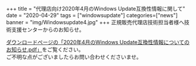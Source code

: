 +++
title = "代理店向け2020年4月のWindows Update互換性情報に関して"
date = "2020-04-29"
tags = ["windowsupdate"]
categories=["news"]
banner = "img/Windowsupdate4.jpg"
+++
正規販売代理店技術担当者様へ技術支援センターからのお知らせ。  
<!--more-->


[ダウンロードページの「2020年4月のWindows Update互換性情報についてのお知らせ.pdf」](https://www.kitasp.com/downloads/)をご覧ください。  
ご不明な点がございましたらお問い合わせくださいませ。

